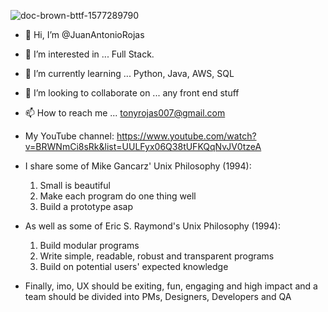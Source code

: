 ![doc-brown-bttf-1577289790](https://github.com/user-attachments/assets/3762edb9-a8c6-46af-bf2c-89e1fac109ac)



- 👋 Hi, I’m @JuanAntonioRojas
- 👀 I’m interested in ... Full Stack.
- 🌱 I’m currently learning ... Python, Java, AWS, SQL
- 💞️ I’m looking to collaborate on ... any front end stuff
- 📫 How to reach me ... tonyrojas007@gmail.com
- My YouTube channel: https://www.youtube.com/watch?v=BRWNmCi8sRk&list=UULFyx06Q38tUFKQqNvJV0tzeA

- I share some of Mike Gancarz' Unix Philosophy (1994):
    1. Small is beautiful
    2. Make each program do one thing well
    3. Build a prototype asap

- As well as some of Eric S. Raymond's Unix Philosophy (1994):
    1. Build modular programs
    2. Write simple, readable, robust and transparent programs
    3. Build on potential users' expected knowledge
 
- Finally, imo, UX should be exiting, fun, engaging and high impact
    and a team should be divided into PMs, Designers, Developers and QA

<!---
JuanAntonioRojas/JuanAntonioRojas is a ✨ special ✨ repository because its `README.md` (this file) appears on your GitHub profile.
You can click the Preview link to take a look at your changes.
--->
